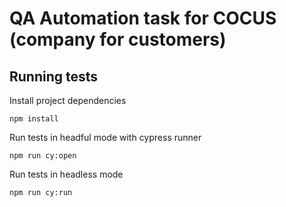 # QA Automation task for COCUS (company for customers)

## Running tests

Install project dependencies

```
npm install
```

Run tests in headful mode with cypress runner

```
npm run cy:open
```

Run tests in headless mode

```
npm run cy:run
```
